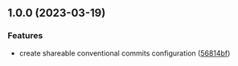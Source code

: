 ## 1.0.0 (2023-03-19)


### Features

* create shareable conventional commits configuration ([56814bf](https://github.com/meludi/conventional-commits-config/commit/56814bf1320823afb49c1460d17c7d4c79fdd371))
